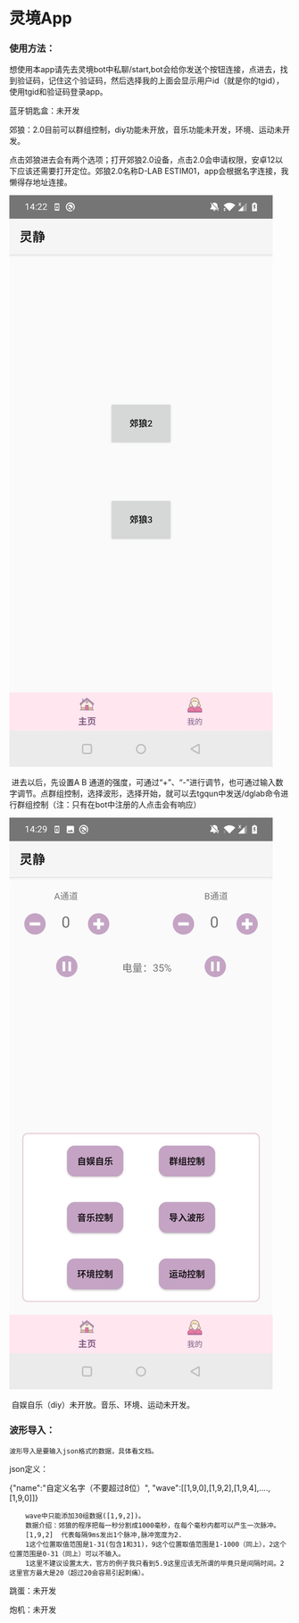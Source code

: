 # 灵境App



### 使用方法：

​	想使用本app请先去灵境bot中私聊/start,bot会给你发送个按钮连接，点进去，找到验证码，记住这个验证码，然后选择我的上面会显示用户id（就是你的tgid），使用tgid和验证码登录app。



蓝牙钥匙盒：未开发

郊狼：2.0目前可以群组控制，diy功能未开放，音乐功能未开发，环境、运动未开发。

​	点击郊狼进去会有两个选项；打开郊狼2.0设备，点击2.0会申请权限，安卓12以下应该还需要打开定位。郊狼2.0名称D-LAB ESTIM01，app会根据名字连接，我懒得存地址连接。

![20241107142329.jpg](images%2F20241107142329.jpg)

​    进去以后，先设置A B 通道的强度，可通过“+”、“-”进行调节，也可通过输入数字调节。点群组控制，选择波形，选择开始，就可以去tgqun中发送/dglab命令进行群组控制（注：只有在bot中注册的人点击会有响应）


![20241107142958.jpg](images%2F20241107142958.jpg)

​   自娱自乐（diy）未开放。音乐、环境、运动未开发。

### 波形导入：
    波形导入是要输入json格式的数据，具体看文档。

json定义：

{"name":"自定义名字（不要超过8位）", "wave":[[1,9,0],[1,9,2],[1,9,4],....,[1,9,0]]}


        wave中只能添加30组数据([1,9,2])。
        数据介绍：郊狼的程序把每一秒分割成1000毫秒，在每个毫秒内都可以产生一次脉冲。
        [1,9,2]  代表每隔9ms发出1个脉冲,脉冲宽度为2.
        1这个位置取值范围是1-31(包含1和31)，9这个位置取值范围是1-1000（同上），2这个位置范围是0-31（同上）可以不输入。
        1这里不建议设置太大，官方的例子我只看到5.9这里应该无所谓的毕竟只是间隔时间。2这里官方最大是20（超过20会容易引起刺痛）。
        
跳蛋：未开发

炮机：未开发



